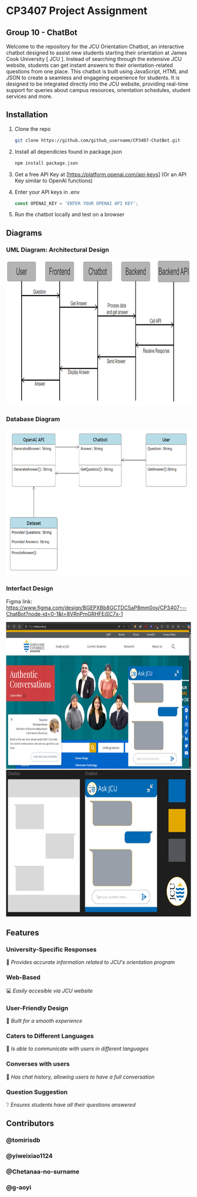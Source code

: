# CP3407 Project Assignment 
## Group 10 - ChatBot
Welcome to the repository for the JCU Orientation Chatbot, an interactive chatbot designed to assist new students starting their orientation at James Cook University [ JCU ]. Instead of searching through the extensive JCU website, students can get instant answers to their orientation-related questions from one place. This chatbot is built using JavaScript, HTML and JSON to create a seamless and engageing experience for students. It is designed to be integrated directly into the JCU website, providing real-time support for queries about campus resources, orientation schedules, student services and more.

## Installation 

1. Clone the repo  
    ```sh
    git clone https://github.com/github_username/CP3407-ChatBot.git
    ```

2. Install all dependicies found in package.json 
    ```sh
    npm install package.json
    ```

3. Get a free API Key at [https://platform.openai.com/api-keys] (Or an API Key similar to OpenAI functions)

4. Enter your API keys in .env
    ```js
    const OPENAI_KEY = 'ENTER YOUR OPENAI API KEY';
    ```

5. Run the chatbot locally and test on a browser 

## Diagrams
### UML Diagram: Architectural Design 
<img src="src/static/images/UML Diagram .png" alt="UML Diagram architecture" width="900" height="400">


### Database Diagram 
<img src="src/static/images/Database diagram.png" alt="Database Diagram" width="600" height="400">


### Interfact Design 
Figma link: https://www.figma.com/design/BGEPXBb8GCTDC5aP8mm0oy/CP3407---ChatBot?node-id=0-1&t=8VRnPmGRHFEjSC7x-1

<img src="src/static/images/Full page design.png" alt="Full Figma Design" width="700" height="400">


<img src="src/static/images/Skeleton.png" alt="Wireframe of Figma Design" width="700" height="400">


## Features
### University-Specific Responses
🏫 _Provides accurate information related to JCU's orientation program_

### Web-Based
💻 _Easily accesible via JCU website_

### User-Friendly Design 
📱 _Built for a smooth experience_

### Caters to Different Languages
🧠 _Is able to communicate with users in different languages_

### Converses with users
💬 _Has chat history, allowing users to have a full conversation_

### Question Suggestion 
❔ _Ensures students have all their questions answered_


## Contributors
### @tomirisdb
### @yiweixiao1124
### @Chetanaa-no-surname
### @g-aoyi
